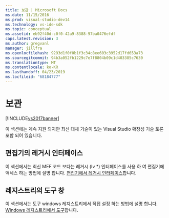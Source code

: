 ```yaml
---
title: 보관 | Microsoft Docs
ms.date: 11/15/2016
ms.prod: visual-studio-dev14
ms.technology: vs-ide-sdk
ms.topic: conceptual
ms.assetid: eb92f40d-c0f0-42a9-8388-97ba0476efdf
caps.latest.revision: 3
ms.author: gregvanl
manager: jillfra
ms.openlocfilehash: 9293d1f0f0b1f3c34c8ee603c3952d17fd653a73
ms.sourcegitcommit: 94b3a052fb1229c7e7f8804b09c1d403385c7630
ms.translationtype: MT
ms.contentlocale: ko-KR
ms.lasthandoff: 04/23/2019
ms.locfileid: "68184777"
---
```

# <a name="archive"></a>보관
[!INCLUDE[vs2017banner](../includes/vs2017banner.md)]

이 섹션에는 계속 지원 되지만 최신 대체 기술이 있는 Visual Studio 확장성 기술 토론 포함 되어 있습니다.  
  
## <a name="legacy-interfaces-in-the-editor"></a>편집기의 레거시 인터페이스  
 이 섹션에서는 최신 MEF 코드 보다는 레거시 (Iv *) 인터페이스를 사용 하 여 편집기에 액세스 하는 방법에 설명 합니다. [편집기에서 레거시 인터페이스](../extensibility/legacy-interfaces-in-the-editor.md)합니다.  
  
## <a name="tool-windows-in-the-registry"></a>레지스트리의 도구 창  
 이 섹션에서는 도구 windows 레지스트리에서 직접 설정 하는 방법에 설명 합니다. [Windows 레지스트리에서 도구](../extensibility/tool-windows-in-the-registry.md)합니다.
